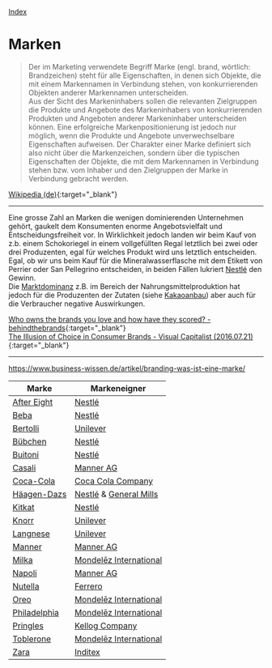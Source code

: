 [Index](index.html)

# Marken

> Der im Marketing verwendete Begriff Marke (engl. brand, wörtlich: Brandzeichen) steht für alle Eigenschaften, in denen sich Objekte, die mit einem Markennamen in Verbindung stehen, von konkurrierenden Objekten anderer Markennamen unterscheiden.   
Aus der Sicht des Markeninhabers sollen die relevanten Zielgruppen die Produkte und Angebote des Markeninhabers von konkurrierenden Produkten und Angeboten anderer Markeninhaber unterscheiden können. Eine erfolgreiche Markenpositionierung ist jedoch nur möglich, wenn die Produkte und Angebote unverwechselbare Eigenschaften aufweisen.
Der Charakter einer Marke definiert sich also nicht über die Markenzeichen, sondern über die typischen Eigenschaften der Objekte, die mit dem Markennamen in Verbindung stehen bzw. vom Inhaber und den Zielgruppen der Marke in Verbindung gebracht werden.   

[Wikipedia (de)](https://de.wikipedia.org/wiki/Marke_(Marketing)){:target="_blank"}   

---

Eine grosse Zahl an Marken die wenigen dominierenden Unternehmen gehört, gaukelt dem Konsumenten enorme Angebotsvielfalt und Entscheidungsfreiheit vor. In Wirklichkeit jedoch landen wir beim Kauf von z.b. einem Schokoriegel in einem vollgefüllten Regal letztlich bei zwei oder drei Produzenten, egal für welches Produkt wird uns letztlich entscheiden. Egal, ob wir uns beim Kauf für die Mineralwasserflasche mit dem Etikett von Perrier oder San Pellegrino entscheiden, in beiden Fällen lukriert [Nestlé](../konzerne/nestle.html) den Gewinn.    
Die [Marktdominanz](../thema/marktkonzentration.html) z.B. im Bereich der Nahrungsmittelproduktion hat jedoch für die Produzenten der Zutaten (siehe [Kakaoanbau](../thema/kakaoanbau.html)) aber auch für die Verbraucher negative Auswirkungen.   

[Who owns the brands you love and how have they scored? - behindthebrands](https://www.behindthebrands.org/brands/){:target="_blank"}   
[The Illusion of Choice in Consumer Brands - Visual Capitalist (2016.07.21)](https://www.21.com/illusion-of-choice-consumer-brands/){:target="_blank"}   

---

https://www.business-wissen.de/artikel/branding-was-ist-eine-marke/

Marke | Markeneigner
--- | ---
[After Eight](marken/after-eight.html) | [Nestlé](konzerne/nestle.html)
[Beba](marken/beba.html) | [Nestlé](konzerne/nestle.html)
[Bertolli](marken/bertolli.html) | [Unilever](konzerne/unilever.html)
[Bübchen](marken/buebchen.html) | [Nestlé](konzerne/nestle.html)
[Buitoni](marken/buitoni.html) | [Nestlé](konzerne/nestle.html)
[Casali](marken/casali.html) | [Manner AG](konzerne/manner.html)
[Coca-Cola](marken/coca-cola.html) | [Coca Cola Company](konzerne/coca-cola_co.html)
[Häagen-Dazs](marken/haeagen-dazs.html) | [Nestlé](konzerne/nestle.html) & [General Mills](konzerne/general_mills.html)
[Kitkat](marken/kitkat.html) | [Nestlé](konzerne/nestle.html)
[Knorr](marken/knorr.html) | [Unilever](konzerne/unilever.html)
[Langnese](marken/langnese.html) | [Unilever](konzerne/unilever.html)
[Manner](marken/manner.html) | [Manner AG](konzerne/manner.html)
[Milka](marken/milka.html) | [Mondelēz International](konzerne/mondelez_international.html)
[Napoli](marken/napoli.html) | [Manner AG](konzerne/manner.html)
[Nutella](marken/nutella.html) | [Ferrero](konzerne/ferrero.html)
[Oreo](marken/oreo.html) | [Mondelēz International](konzerne/mondelez_international.html)
[Philadelphia](marken/philadelphia.html) | [Mondelēz International](konzerne/mondelez_international.html)
[Pringles](marken/pringles.html) | [Kellog Company](konzerne/kellog_company.html)
[Toblerone](marken/toblerone.html) | [Mondelēz International](konzerne/mondelez_international.html)
[Zara](marken/zara.html) | [Inditex](konzerne/inditex.html)
